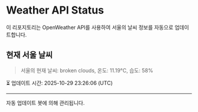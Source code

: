 
# Weather API Status

이 리포지토리는 OpenWeather API를 사용하여 서울의 날씨 정보를 자동으로 업데이트합니다.

## 현재 서울 날씨
> 서울의 현재 날씨: broken clouds, 온도: 11.19°C, 습도: 58%

⏳ 업데이트 시간: 2025-10-29 23:26:06 (UTC)

---
자동 업데이트 봇에 의해 관리됩니다.
